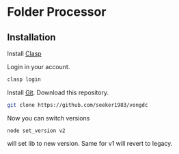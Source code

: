 # Folder Processor

## Installation

Install [Clasp](https://github.com/google/clasp)

Login in your account.

```sh
clasp login
```

Install [Git](https://github.com/google/clasp).
Download this repository.

```sh
git clone https://github.com/seeker1983/vongdc
```

Now you can switch versions 
```
node set_version v2
```
will set lib to new version. Same for v1 will revert to legacy.
